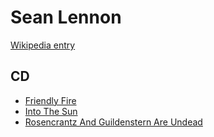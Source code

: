 # Sean Lennon

[Wikipedia entry](https://en.wikipedia.org/wiki/Sean_Lennon)

## CD

- [Friendly Fire](Friendly_Fire.md)
- [Into The Sun](Into_The_Sun.md)
- [Rosencrantz And Guildenstern Are Undead](Rosencrantz_And_Guildenstern_Are_Undead.md)
